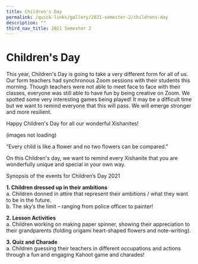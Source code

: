 ```yaml
---
title: Children's Day
permalink: /quick-links/gallery/2021-semester-2/childrens-day
description: ""
third_nav_title: 2021 Semester 2
---
```

# **Children's Day**

This year, Children's Day is going to take a very different form for all of us. Our form teachers had synchronous Zoom sessions with their students this morning. Though teachers were not able to meet face to face with their classes, everyone was still able to have fun by being creative on Zoom. We spotted some very interesting games being played! It may be a difficult time but we want to remind everyone that this will pass. We will emerge stronger and more resilient.

Happy Children's Day for all our wonderful Xishanites!

(images not loading)

“Every child is like a flower and no two flowers can be compared."

  

On this Children's day, we want to remind every Xishanite that you are wonderfully unique and special in your own way.

  

Synopsis of the events for Children’s Day 2021

**1\. Children dressed up in their ambitions**   
	a. Children donned in attire that represent their ambitions / what they want to be in the future.     
	b. The sky’s the limit – ranging from police officer to painter!


**2\. Lesson Activities**   
a. Children working on making paper spinner, showing their appreciation to their grandparents (folding origami heart-shaped flowers and note-writing).

**3\. Quiz and Charade**    
a. Children guessing their teachers in different occupations and actions through a fun and engaging Kahoot game and charades!